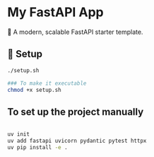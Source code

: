 # My FastAPI App

🚀 A modern, scalable FastAPI starter template.

## 🔧 Setup

```bash
./setup.sh

### To make it executable
chmod +x setup.sh
```

## To set up the project manually 
```bash

uv init
uv add fastapi uvicorn pydantic pytest httpx
uv pip install -e .
```